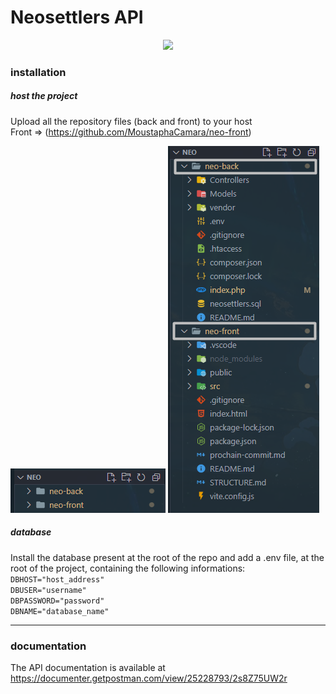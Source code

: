 
# Neosettlers API 
<div align="center">
<img  src="https://cdn-icons-png.flaticon.com/512/5169/5169269.png" width="100px">
</div>

### installation
##### host the project
Upload all the repository files (back and front) to your host</br>
Front => (https://github.com/MoustaphaCamara/neo-front)

<img src="/src/img/image1.png">
<img src="/src/img/image2.png">

##### database
Install the database present at the root of the repo and add a .env file, at the root of the project,  containing the following informations:
`DBHOST="host_address"`
</br>
`DBUSER="username"`
</br>
`DBPASSWORD="password"`
</br>
`DBNAME="database_name"`

---
### documentation
The API documentation is available at https://documenter.getpostman.com/view/25228793/2s8Z75UW2r



